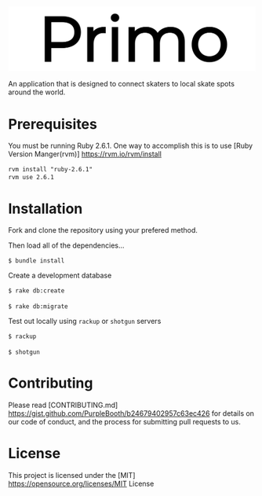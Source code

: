 ![Primo Logo](./public/images/Primo-logo-black(1).png)

An application that is designed to connect skaters to local skate spots around the world. 

# Prerequisites

You must be running Ruby 2.6.1. One way to accomplish this is to use [Ruby Version Manger(rvm)] https://rvm.io/rvm/install

    rvm install "ruby-2.6.1"
    rvm use 2.6.1

# Installation 

Fork and clone the repository using your prefered method. 

Then load all of the dependencies...

    $ bundle install 

Create a development database 

    $ rake db:create 

    $ rake db:migrate 

Test out locally using `rackup` or `shotgun` servers

    $ rackup 

    $ shotgun 

# Contributing

Please read [CONTRIBUTING.md] https://gist.github.com/PurpleBooth/b24679402957c63ec426 for details on our code of conduct, and the process for submitting pull requests to us.

# License

This project is licensed under the [MIT] https://opensource.org/licenses/MIT License










